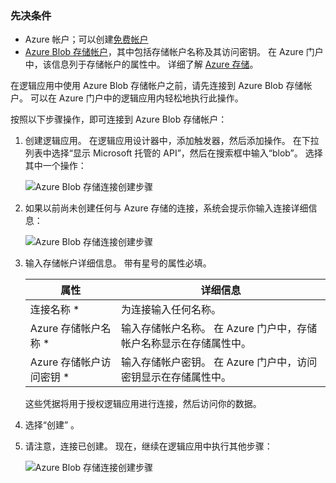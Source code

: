 ### <a name="prerequisites"></a>先决条件
* Azure 帐户；可以创建[免费帐户](https://azure.microsoft.com/free)
* [Azure Blob 存储帐户](../articles/storage/storage-create-storage-account.md)，其中包括存储帐户名称及其访问密钥。 在 Azure 门户中，该信息列于存储帐户的属性中。 详细了解 [Azure 存储](../articles/storage/storage-introduction.md)。

在逻辑应用中使用 Azure Blob 存储帐户之前，请先连接到 Azure Blob 存储帐户。 可以在 Azure 门户中的逻辑应用内轻松地执行此操作。  

按照以下步骤操作，即可连接到 Azure Blob 存储帐户：  

1. 创建逻辑应用。 在逻辑应用设计器中，添加触发器，然后添加操作。 在下拉列表中选择“显示 Microsoft 托管的 API”，然后在搜索框中输入“blob”。 选择其中一个操作：  
   
    ![Azure Blob 存储连接创建步骤](./media/connectors-create-api-azureblobstorage/azureblobstorage-1.png)  
2. 如果以前尚未创建任何与 Azure 存储的连接，系统会提示你输入连接详细信息：   
   
    ![Azure Blob 存储连接创建步骤](./media/connectors-create-api-azureblobstorage/connection-details.png)  
3. 输入存储帐户详细信息。 带有星号的属性必填。
   
   | 属性 | 详细信息 |
   | --- | --- |
   | 连接名称 * |为连接输入任何名称。 |
   | Azure 存储帐户名称 * |输入存储帐户名称。 在 Azure 门户中，存储帐户名称显示在存储属性中。 |
   | Azure 存储帐户访问密钥 * |输入存储帐户密钥。 在 Azure 门户中，访问密钥显示在存储属性中。 |
   
    这些凭据将用于授权逻辑应用进行连接，然后访问你的数据。 
4. 选择“创建” 。
5. 请注意，连接已创建。 现在，继续在逻辑应用中执行其他步骤： 
   
    ![Azure Blob 存储连接创建步骤](./media/connectors-create-api-azureblobstorage/azureblobstorage-3.png)  

